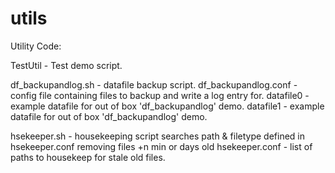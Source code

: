 utils
=====

Utility Code:

TestUtil - Test demo script.

df_backupandlog.sh - datafile backup script.
df_backupandlog.conf - config file containing files to backup and write a log entry for.
datafile0 - example datafile for out of box 'df_backupandlog' demo.
datafile1 - example datafile for out of box 'df_backupandlog' demo.

hsekeeper.sh - housekeeping script searches path & filetype defined in hsekeeper.conf removing files +n min or days old 
hsekeeper.conf - list of paths to housekeep for stale old files.
